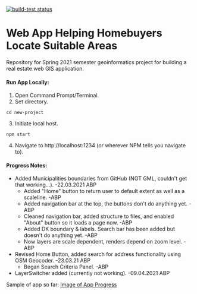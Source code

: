 <p align="left">
  <a href="https://github.com/aboestpetersen/Spring21_AAU_Project/actions/workflows/node.js.yml"><img alt="build-test status" src="https://github.com/actions/setup-node/workflows/build-test/badge.svg"></a>
</p>

# Web App Helping Homebuyers Locate Suitable Areas
Repository for Spring 2021 semester geoinformatics project for building a real estate web GIS application.

#### Run App Locally:
1. Open Command Prompt/Terminal.
2. Set directory.
```
cd new-project
```
3. Initiate local host.
```
npm start
```
4. Navigate to http://localhost:1234 (or wherever NPM tells you navigate to).

#### Progress Notes:
* Added Municipalities boundaries from GitHub (NOT GML, couldn't get that working...). -22.03.2021 ABP
    * Added "Home" button to return user to default extent as well as a scaleline. -ABP
    * Added navigation bar at the top, the buttons don't do anything yet. -ABP
    * Cleaned navigation bar, added structure to files, and enabled "About" button so it loads a page now. -ABP
    * Added DK boundary & labels. Search bar has been added but doesn't do anything yet. -ABP
    * Now layers are scale dependent, renders depend on zoom level. -ABP
* Revised Home Button, added search for address functionality using OSM Geocoder. -23.03.21 ABP
    * Began Search Criteria Panel. -ABP
* LayerSwitcher added (currently not working). -09.04.2021 ABP

Sample of app so far:
[Image of App Progress](images/app_progress.png)